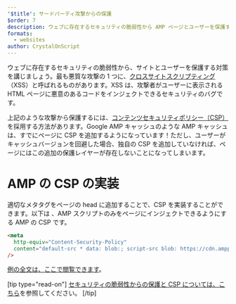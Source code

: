 ```yaml
---
'$title': サードパーティ攻撃からの保護
$order: 7
description: ウェブに存在するセキュリティの脆弱性から AMP ページとユーザーを保護する対策を講じましょう
formats:
  - websites
author: CrystalOnScript
---
```


ウェブに存在するセキュリティの脆弱性から、サイトとユーザーを保護する対策を講じましょう。最も悪質な攻撃の 1 つに、[クロスサイトスクリプティング](https://www.google.com/about/appsecurity/learning/xss/)（XSS）と呼ばれるものがあります。XSS は、攻撃者がユーザーに表示される HTML ページに悪意のあるコードをインジェクトできるセキュリティのバグです。

上記のような攻撃から保護するには、[コンテンツセキュリティポリシー（CSP）](https://csp.withgoogle.com/docs/index.html)を採用する方法があります。Google AMP キャッシュのような AMP キャッシュは、すでにページに CSP を追加するようになっています！ただし、ユーザーがキャッシュバージョンを回避した場合、独自の CSP を追加していなければ、ページにはこの追加の保護レイヤーが存在しないことになってしまいます。

# AMP の CSP の実装

適切なメタタグをページの head に追加することで、CSP を実装することができます。以下は 、AMP スクリプトのみをページにインジェクトできるようにする AMP の CSP です。

```html
<meta
  http-equiv="Content-Security-Policy"
  content="default-src * data: blob:; script-src blob: https://cdn.ampproject.org/v0.js https://cdn.ampproject.org/v0/ https://cdn.ampproject.org/viewer/ https://cdn.ampproject.org/rtv/; object-src 'none'; style-src 'unsafe-inline' https://cdn.ampproject.org/rtv/ https://cdn.materialdesignicons.com https://cloud.typography.com https://fast.fonts.net https://fonts.googleapis.com https://maxcdn.bootstrapcdn.com https://p.typekit.net https://use.fontawesome.com https://use.typekit.net; report-uri https://csp-collector.appspot.com/csp/amp"
/>
```

[例の全文は、ここで閲覧できます](https://github.com/ampproject/amphtml/blob/master/examples/csp.amp.html)。

[tip type="read-on"] [セキュリティの脆弱性からの保護と CSP については、こちら](https://developer.mozilla.org/en-US/docs/Web/HTTP/CSP)を参照してください。 [/tip]
